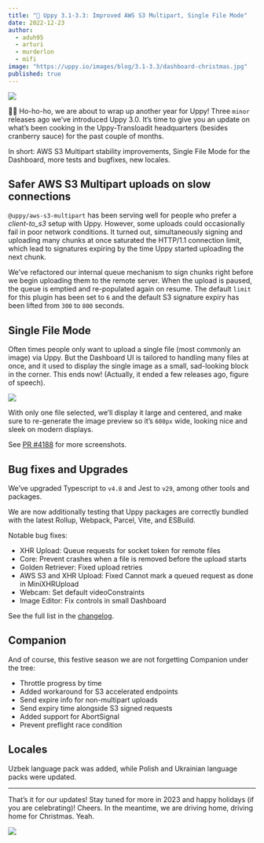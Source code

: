 ```yaml
---
title: "🎄 Uppy 3.1-3.3: Improved AWS S3 Multipart, Single File Mode" 
date: 2022-12-23
author: 
  - aduh95
  - arturi
  - murderlon
  - mifi
image: "https://uppy.io/images/blog/3.1-3.3/dashboard-christmas.jpg"
published: true
---
```


![](/images/blog/3.1-3.3/dashboard-christmas.jpg)

🎅🐶 Ho-ho-ho, we are about to wrap up another year for Uppy! Three `minor` releases ago we’ve introduced Uppy 3.0. It’s time to give you an update on what’s been cooking in the Uppy-Transloadit headquarters (besides cranberry sauce) for the past couple of months.

In short: AWS S3 Multipart stability improvements, Single File Mode for the Dashboard, more tests and bugfixes, new locales.

<!--more-->

## Safer AWS S3 Multipart uploads on slow connections

`@uppy/aws-s3-multipart` has been serving well for people who prefer a _client-to\_s3_ setup with Uppy. However, some uploads could occasionally fail in poor network conditions. It turned out, simultaneously signing and uploading many chunks at once saturated the HTTP/1.1 connection limit, which lead to signatures expiring by the time Uppy started uploading the next chunk.

We’ve refactored our internal queue mechanism to sign chunks right before we begin uploading them to the remote server. When the upload is paused, the queue is emptied and re-populated again on resume. The default `limit` for this plugin has been set to `6` and the default S3 signature expiry has been lifted from `300` to `800` seconds.

## Single File Mode

Often times people only want to upload a single file (most commonly an image) via Uppy. But the Dashboard UI is tailored to handling many files at once, and it used to display the single image as a small, sad-looking block in the corner. This ends now! (Actually, it ended a few releases ago, figure of speech).

<img src="/images/blog/3.1-3.3/single-file-mode.jpg" class="border" />

With only one file selected, we’ll display it large and centered, and make sure to re-generate the image preview so it’s `600px` wide, looking nice and sleek on modern displays.

See [PR #4188](https://github.com/transloadit/uppy/pull/4188) for more screenshots.

## Bug fixes and Upgrades

We’ve upgraded Typescript to `v4.8` and Jest to `v29`, among other tools and packages.

We are now additionally testing that Uppy packages are correctly bundled with the latest Rollup, Webpack, Parcel, Vite, and ESBuild.

Notable bug fixes:

* XHR Upload: Queue requests for socket token for remote files
* Core: Prevent crashes when a file is removed before the upload starts
* Golden Retriever: Fixed upload retries
* AWS S3 and XHR Upload: Fixed Cannot mark a queued request as done in MiniXHRUpload
* Webcam: Set default videoConstraints
* Image Editor: Fix controls in small Dashboard

See the full list in the [changelog](https://github.com/transloadit/uppy/blob/main/CHANGELOG.md).

## Companion

And of course, this festive season we are not forgetting Companion under the tree:

* Throttle progress by time
* Added workaround for S3 accelerated endpoints
* Send expire info for non-multipart uploads
* Send expiry time alongside S3 signed requests
* Added support for AbortSignal
* Prevent preflight race condition

## Locales

Uzbek language pack was added, while Polish and Ukrainian language packs were updated.

***

That’s it for our updates! Stay tuned for more in 2023 and happy holidays (if you are celebrating)! Cheers. In the meantime, we are driving home, driving home for Christmas. Yeah.

![](/images/blog/3.1-3.3/driving-home.gif)

